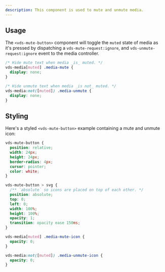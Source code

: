 ```yaml
---
description: This component is used to mute and unmute media.
---
```


## Usage

The `<vds-mute-button>` component will toggle the `muted` state of media as it's pressed by
dispatching a `vds-mute-request:ignore`, and `vds-unmute-request:ignore` event to the media
controller.

<slot name="usage" />

```css copy
/* Hide mute text when media _is_ muted. */
vds-media[muted] .media-mute {
  display: none;
}

/* Hide unmute text when media _is not_ muted. */
vds-media:not([muted]) .media-unmute {
  display: none;
}
```

## Styling

Here's a styled `<vds-mute-button>` example containing a mute and unmute icon:

<slot name="styling" />

```css copy
vds-mute-button {
  position: relative;
  width: 24px;
  height: 24px;
  border-radius: 4px;
  cursor: pointer;
  color: white;
}

vds-mute-button > svg {
  /** `absolute` so icons are placed on top of each other. */
  position: absolute;
  top: 0;
  left: 0;
  width: 100%;
  height: 100%;
  opacity: 1;
  transition: opacity ease 150ms;
}

vds-media[muted] .media-mute-icon {
  opacity: 0;
}

vds-media:not([muted]) .media-unmute-icon {
  opacity: 0;
}
```

